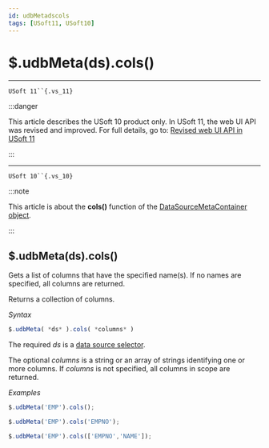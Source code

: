 ```yaml
---
id: udbMetadscols
tags: [USoft11, USoft10]
---
```

# $.udbMeta(ds).cols()



----

`USoft 11``{.vs_11}`


:::danger

This article describes the USoft 10 product only.
In USoft 11, the web UI API was revised and improved. For full details, go to:
[Revised web UI API in USoft 11](/docs/Web_and_app_UIs/UDB_udb/Revised_web_UI_API_in_USoft_11.md)

:::

----

`USoft 10``{.vs_10}`


:::note

This article is about the **cols()** function of the [DataSourceMetaContainer object](/docs/Web_and_app_UIs/UDB_DataSourceMetaContainer).

:::

## **$.udbMeta(ds).cols()**

Gets a list of columns that have the specified name(s). If no names are specified, all columns are returned.

Returns a collection of columns.

*Syntax*

```js
$.udbMeta( *ds* ).cols( *columns* )
```

The required *ds* is a [data source selector](/docs/Web_and_app_UIs/UDB_DataSourceMetaContainer/UDB_DataSourceMetaContainer_object.md).

The optional *columns* is a string or an array of strings identifying one or more columns. If *columns* is not specified, all columns in scope are returned.

*Examples*

```js
$.udbMeta('EMP').cols();
```

```js
$.udbMeta('EMP').cols('EMPNO');
```

```js
$.udbMeta('EMP').cols(['EMPNO','NAME']);
```

 